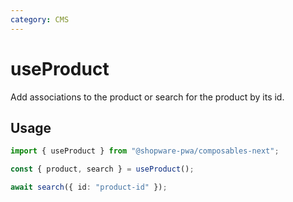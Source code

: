 ```yaml
---
category: CMS
---
```


# useProduct

Add associations to the product or search for the product by its id.

## Usage

```ts
import { useProduct } from "@shopware-pwa/composables-next";

const { product, search } = useProduct();

await search({ id: "product-id" });
```
